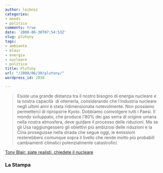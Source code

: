 ```yaml
---
author: leibniz
categories:
- mondi
- politica
comments: true
date: '2008-06-30T07:54:53Z'
slug: plutony
tags:
- ambiente
- blair
- energia
- nucleare
- politica
title: PluTony
url: "/2008/06/30/plutony/"
wordpress_id: 2830

---
```

> Esiste una grande distanza tra il nostro bisogno di energia nucleare e la nostra capacità  di ottenerla, considerando che l'industria nucleare negli ultimi anni è stata ridimensionata notevolmente. Non possiamo permetterci di riproporre Kyoto. Dobbiamo coinvolgere tutti i Paesi. Il mondo sviluppato, che produce l'80% dei gas serra di origine umana nella nostra atmosfera, deve guidare il processo delle riduzioni. Ma se gli Usa raggiungessero gli obiettivi più ambiziosi delle riduzioni e la Cina proseguisse nella strada che segue oggi, le emissioni resterebbero comunque sopra il livello che rende molto più probabili cambiamenti climatici potenzialmente catastrofici.


[Tony Blair: siate realisti, chiedete il nucleare](https://www.lastampa.it/_web/cmstp/tmplRubriche/editoriali/gEditoriali.asp?ID_blog=25&ID_articolo=4707&ID_sezione=&sezione=)


### La Stampa

